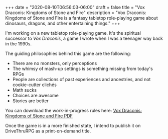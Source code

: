 +++
date = "2020-08-10T06:56:03-06:00"
draft = false
title = "Vox Draconis: Kingdoms of Stone and Fire"
description = "Vox Draconis: Kingdoms of Stone and Fire is a fantasy tabletop role-playing game about dinosaurs, dragons, and other entertaining things."
+++

I'm working on a new tabletop role-playing game. It's the spiritual successor to _Vox Draconis_, 
a game I wrote when I was a teenager way back in the 1990s.

The guiding philosophies behind this game are the following:

* There are no monsters, only perceptions
* The whimsy of mash-up settings is something missing from today's RPGs
* People are collections of past experiences and ancestries, and not cookie-cutter clichés
* Math sucks
* Choices are awesome
* Stories are better

You can download the work-in-progress rules here: [Vox Draconis: Kingdoms of Stone and Fire PDF](/vox-draconis-ksf.pdf)

Once the game is in a more finished state, I intend to publish it on DriveThruRPG as a print-on-demand title.
